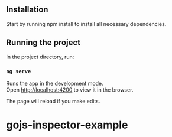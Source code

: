 ## Installation

Start by running npm install to install all necessary dependencies.

## Running the project

In the project directory, run:

### `ng serve`

Runs the app in the development mode.<br>
Open [http://localhost:4200](http://localhost:4200) to view it in the browser.

The page will reload if you make edits.<br>

# gojs-inspector-example
